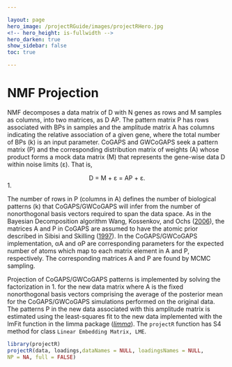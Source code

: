 ```yaml
---

layout: page
hero_image: /projectRGuide/images/projectRHero.jpg
<!-- hero_height: is-fullwidth -->
hero_darken: true
show_sidebar: false
toc: true

---
```


# NMF Projection

NMF decomposes a data matrix of D with N genes as rows and M samples as columns, into two matrices, as D AP. The pattern matrix P has rows associated with BPs in samples and the amplitude matrix A has columns indicating the relative association of a given gene, where the total number of BPs (k) is an input parameter. CoGAPS and GWCoGAPS seek a pattern matrix (P) and the corresponding distribution matrix of weights (A) whose product forms a mock data matrix (M) that represents the gene-wise data D within noise limits (ε). That is,

<center>D = M + ε = AP + ε.</center>
1.

<p>
The number of rows in P (columns in A) defines the number of biological patterns (k) that CoGAPS/GWCoGAPS will infer from the number of nonorthogonal basis vectors required to span the data space. As in the Bayesian Decomposition algorithm Wang, Kossenkov, and Ochs (<a href="https://bmcbioinformatics.biomedcentral.com/articles/10.1186/1471-2105-7-175" target="_blank">2006</a>), the matrices A and P in CoGAPS are assumed to have the atomic prior described in Sibisi and Skilling (<a href="https://academic.oup.com/jrsssb/article/59/1/217/7083066" target="_blank">1997</a>). In the CoGAPS/GWCoGAPS implementation, αA and αP are corresponding parameters for the expected number of atoms which map to each matrix element in A and P, respectively. The corresponding matrices A and P are found by MCMC sampling.
</p>

Projection of CoGAPS/GWCoGAPS patterns is implemented by solving the factorization
in 1. for the new data matrix where A is the fixed nonorthogonal basis vectors comprising
the average of the posterior mean for the CoGAPS/GWCoGAPS simulations performed on
the original data. The patterns P in the new data associated with this amplitude matrix is
estimated using the least-squares fit to the new data implemented with the lmFit function in
the limma package (<a href="https://bioconductor.org/packages/3.17/bioc/html/limma.html" target="_blank">*limma*</a>). The ```projectR``` function has S4 method for class ```Linear
Embedding Matrix, LME```.

```r
library(projectR)
projectR(data, loadings,dataNames = NULL, loadingsNames = NULL,
NP = NA, full = FALSE)
```
